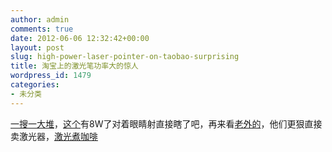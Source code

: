 ```yaml
---
author: admin
comments: true
date: 2012-06-06 12:32:42+00:00
layout: post
slug: high-power-laser-pointer-on-taobao-surprising
title: 淘宝上的激光笔功率大的惊人
wordpress_id: 1479
categories:
- 未分类
---
```


[一搜一大堆](http://s.taobao.com/search?q=%BC%A4%B9%E2&commend=all&ssid=s5-e&search_type=item&sourceId=tb.index&initiative_id=tbindexz_20120604)，[这个](http://item.taobao.com/item.htm?id=14097265575)有8W了对着眼睛射直接瞎了吧，再来看[老外的](http://www.amazing1.com/)，他们更狠直接卖激光器，[激光煮咖啡](http://www.youtube.com/watch?v=5DmGa3ZDL_I&feature=related)
